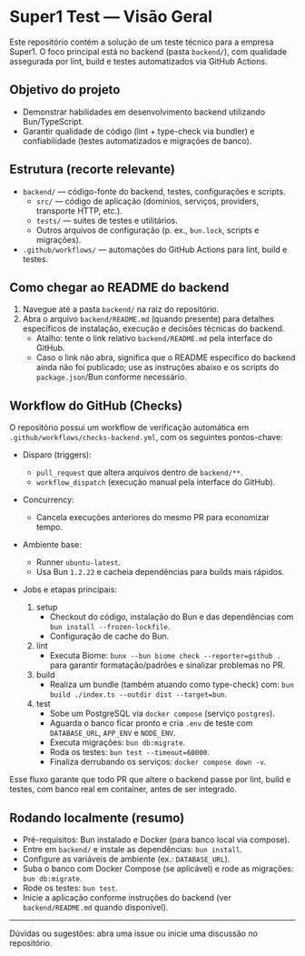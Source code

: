 # Super1 Test — Visão Geral

Este repositório contém a solução de um teste técnico para a empresa Super1. O foco principal está no backend (pasta `backend/`), com qualidade assegurada por lint, build e testes automatizados via GitHub Actions.

## Objetivo do projeto
- Demonstrar habilidades em desenvolvimento backend utilizando Bun/TypeScript.
- Garantir qualidade de código (lint + type-check via bundler) e confiabilidade (testes automatizados e migrações de banco).

## Estrutura (recorte relevante)
- `backend/` — código-fonte do backend, testes, configurações e scripts.
  - `src/` — código de aplicação (domínios, serviços, providers, transporte HTTP, etc.).
  - `tests/` — suites de testes e utilitários.
  - Outros arquivos de configuração (p. ex., `bun.lock`, scripts e migrações).
- `.github/workflows/` — automações do GitHub Actions para lint, build e testes.

## Como chegar ao README do backend
1. Navegue até a pasta `backend/` na raiz do repositório.
2. Abra o arquivo `backend/README.md` (quando presente) para detalhes específicos de instalação, execução e decisões técnicas do backend.
   - Atalho: tente o link relativo `backend/README.md` pela interface do GitHub.
   - Caso o link não abra, significa que o README específico do backend ainda não foi publicado; use as instruções abaixo e os scripts do `package.json`/Bun conforme necessário.

## Workflow do GitHub (Checks)
O repositório possui um workflow de verificação automática em `.github/workflows/checks-backend.yml`, com os seguintes pontos-chave:

- Disparo (triggers):
  - `pull_request` que altera arquivos dentro de `backend/**`.
  - `workflow_dispatch` (execução manual pela interface do GitHub).

- Concurrency:
  - Cancela execuções anteriores do mesmo PR para economizar tempo.

- Ambiente base:
  - Runner `ubuntu-latest`.
  - Usa Bun `1.2.22` e cacheia dependências para builds mais rápidos.

- Jobs e etapas principais:
  1) setup
     - Checkout do código, instalação do Bun e das dependências com `bun install --frozen-lockfile`.
     - Configuração de cache do Bun.
  2) lint
     - Executa Biome: `bunx --bun biome check --reporter=github .` para garantir formatação/padrões e sinalizar problemas no PR.
  3) build
     - Realiza um bundle (também atuando como type-check) com: `bun build ./index.ts --outdir dist --target=bun`.
  4) test
     - Sobe um PostgreSQL via `docker compose` (serviço `postgres`).
     - Aguarda o banco ficar pronto e cria `.env` de teste com `DATABASE_URL`, `APP_ENV` e `NODE_ENV`.
     - Executa migrações: `bun db:migrate`.
     - Roda os testes: `bun test --timeout=60000`.
     - Finaliza derrubando os serviços: `docker compose down -v`.

Esse fluxo garante que todo PR que altere o backend passe por lint, build e testes, com banco real em container, antes de ser integrado.

## Rodando localmente (resumo)
- Pré-requisitos: Bun instalado e Docker (para banco local via compose).
- Entre em `backend/` e instale as dependências: `bun install`.
- Configure as variáveis de ambiente (ex.: `DATABASE_URL`).
- Suba o banco com Docker Compose (se aplicável) e rode as migrações: `bun db:migrate`.
- Rode os testes: `bun test`.
- Inicie a aplicação conforme instruções do backend (ver `backend/README.md` quando disponível).

---

Dúvidas ou sugestões: abra uma issue ou inicie uma discussão no repositório.
